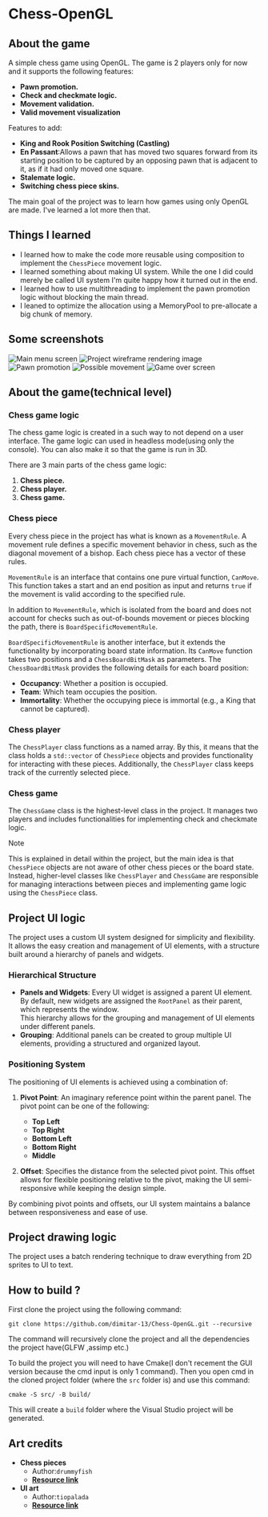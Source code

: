 # Chess-OpenGL



## About the game

A simple chess game using OpenGL. The game is 2 players only for now and it supports the
following features:
 - **Pawn promotion.**
 - **Check and checkmate logic.**
 - **Movement validation.**
 - **Valid movement visualization**

Features to add:
 - **King and Rook Position Switching (Castling)**
 - **En Passant**:Allows a pawn that has moved two squares forward from its starting position to be captured by an opposing pawn that is adjacent to it, as if it had only moved one square.
 - **Stalemate logic.**
 - **Switching chess piece skins.**

The main goal of the project was to learn how games using only OpenGL are made. I've learned a lot
more then that.
## Things I learned
- I learned how to make the code more reusable using composition to implement the 
`ChessPiece` movement logic.
- I learned something about making UI system. While the one I did could merely be called UI system 
	I'm quite happy how it turned out in the end.
- I learned how to use multithreading to implement the pawn promotion logic without blocking the 
	main thread.
- I leaned to optimize the allocation using a MemoryPool to pre-allocate a big chunk of memory.

## Some screenshots
![Main menu screen](/git_images/git_image_main_menu.png?raw=true)
![Project wireframe rendering image](/git_images/git_image_chessboard.png?raw=true)
![Pawn promotion](/git_images/git_image_pawn_promotion.png?raw=true)
![Possible movement](/git_images/git_image_piece_move.png?raw=true)
![Game over screen](/git_images/git_image_game_over_screen.png?raw=true)

## About the game(technical level)

### Chess game logic

The chess game logic is created in a such way to not depend on a user interface. The game logic can used 
in headless mode(using only the console). You can also make it so that the game is run in 3D. 

There are 3 main parts of the chess game logic:
1. **Chess piece.**
2. **Chess player.**
3. **Chess game.**

### Chess piece
Every chess piece in the project has what is known as a `MovementRule`. 
A movement rule defines a specific movement behavior in chess, such as the 
diagonal movement of a bishop. Each chess piece has a vector of these rules.

`MovementRule` is an interface that contains one pure virtual function, `CanMove`. 
This function takes a start and an end position as input and returns `true` if the
movement is valid according to the specified rule.

In addition to `MovementRule`, which is isolated from the board and does not account for checks
such as out-of-bounds movement or pieces blocking the path, there is `BoardSpecificMovementRule`. 

`BoardSpecificMovementRule` is another interface, but it extends the functionality by 
incorporating board state information. 
Its `CanMove` function takes two positions and a `ChessBoardBitMask` as parameters. 
The `ChessBoardBitMask` provides the following details for each board position:
- **Occupancy**: Whether a position is occupied.
- **Team**: Which team occupies the position.
- **Immortality**: Whether the occupying piece is immortal (e.g., a King that cannot be captured).

### Chess player
The `ChessPlayer` class functions as a named array. 
By this, it means that the class holds a `std::vector` of `ChessPiece` objects and provides
functionality for interacting with these pieces. Additionally, the `ChessPlayer` class keeps
track of the currently selected piece.

### Chess game
The `ChessGame` class is the highest-level class in the project. 
It manages two players and includes functionalities for implementing check and checkmate logic.

> [!NOTE]
> This is explained in detail within the project, but the main idea is that 
> `ChessPiece` objects are not aware of other chess pieces or the board state.
> Instead, higher-level classes like `ChessPlayer` and `ChessGame` are responsible 
> for managing interactions between pieces and implementing game logic using the `ChessPiece` class.


## Project UI logic

The project uses a custom UI system designed for simplicity and flexibility. 
It allows the easy creation and management of UI elements, with a structure built around a hierarchy of panels and widgets.

### Hierarchical Structure

- **Panels and Widgets**: Every UI widget is assigned a parent UI element. By default, new widgets are assigned the `RootPanel` as their parent, which represents the window.	
This hierarchy allows for the grouping and management of UI elements under different panels.
- **Grouping**: Additional panels can be created to group multiple UI elements, providing a structured and organized layout.

### Positioning System

The positioning of UI elements is achieved using a combination of:

1. **Pivot Point**: An imaginary reference point within the parent panel. The pivot point can be one of the following:
   - **Top Left**
   - **Top Right**
   - **Bottom Left**
   - **Bottom Right**
   - **Middle**

2. **Offset**: Specifies the distance from the selected pivot point. 
This offset allows for flexible positioning relative to the pivot, 
making the UI semi-responsive while keeping the design simple.

By combining pivot points and offsets, our UI system maintains a balance
between responsiveness and ease of use.

## Project drawing logic
The project uses a batch rendering technique to draw everything from 2D sprites to UI to text.

## How to build ?
First clone the project using the following command:
```git
git clone https://github.com/dimitar-13/Chess-OpenGL.git --recursive
```
The command will recursively clone the project and all the dependencies the project have(GLFW ,assimp etc.)

To build the project you will need to have Cmake(I don't recement the GUI version because the cmd input is only 1 command).
Then you open cmd in the cloned project folder (where the `src` folder is) and use this command:
```
cmake -S src/ -B build/
```
This will create a `build` folder where the Visual Studio project will be generated.

## Art credits
- **Chess pieces**
	- Author:`drummyfish`
	- **[Resource link](https://opengameart.org/content/chess-pieces-and-a-board)**
- **UI art**
	- Author:`tiopalada`
	- **[Resource link](https://opengameart.org/content/tiny-rpg-dragon-regalia-gui)**
